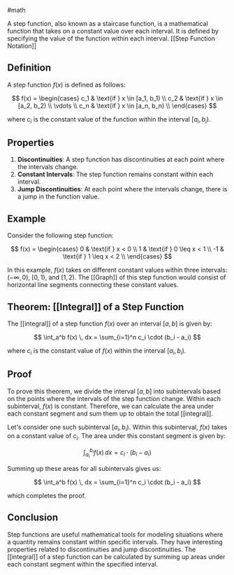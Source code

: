 #math

A step function, also known as a staircase function, is a mathematical function that takes on a constant value over each interval. It is defined by specifying the value of the function within each interval.
[[Step Function Notation]]
## Definition

A step function $f(x)$ is defined as follows:

$$
f(x) = \begin{cases} 
      c_1 & \text{if } x \in [a_1, b_1) \\
      c_2 & \text{if } x \in [a_2, b_2) \\
      \vdots \\
      c_n & \text{if } x \in [a_n, b_n) \\
   \end{cases}
$$

where $c_i$ is the constant value of the function within the interval $[a_i, b_i)$.

## Properties

1. **Discontinuities**: A step function has discontinuities at each point where the intervals change.
2. **Constant Intervals**: The step function remains constant within each interval.
3. **Jump Discontinuities**: At each point where the intervals change, there is a jump in the function value.

## Example

Consider the following step function:

$$
f(x) = \begin{cases} 
      0 & \text{if } x < 0 \\
      1 & \text{if } 0 \leq x < 1 \\
      -1 & \text{if } 1 \leq x < 2 \\
   \end{cases}
$$

In this example, $f(x)$ takes on different constant values within three intervals: $(-\infty, 0)$, $[0, 1)$, and $[1, 2)$. The [[Graph]] of this step function would consist of horizontal line segments connecting these constant values.

## Theorem: [[Integral]] of a Step Function

The [[integral]] of a step function $f(x)$ over an interval $[a, b]$ is given by:

$$
\int_a^b f(x) \, dx = \sum_{i=1}^n c_i \cdot (b_i - a_i)
$$

where $c_i$ is the constant value of $f(x)$ within the interval $[a_i, b_i)$.

## Proof

To prove this theorem, we divide the interval $[a, b]$ into subintervals based on the points where the intervals of the step function change. Within each subinterval, $f(x)$ is constant. Therefore, we can calculate the area under each constant segment and sum them up to obtain the total [[integral]].

Let's consider one such subinterval $[a_i, b_i)$. Within this subinterval, $f(x)$ takes on a constant value of $c_i$. The area under this constant segment is given by:

$$
\int_{a_i}^{b_i} f(x) \, dx = c_i \cdot (b_i - a_i)
$$

Summing up these areas for all subintervals gives us:

$$
\int_a^b f(x) \, dx = \sum_{i=1}^n c_i \cdot (b_i - a_i)
$$

which completes the proof.

## Conclusion

Step functions are useful mathematical tools for modeling situations where a quantity remains constant within specific intervals. They have interesting properties related to discontinuities and jump discontinuities. The [[integral]] of a step function can be calculated by summing up areas under each constant segment within the specified interval.
